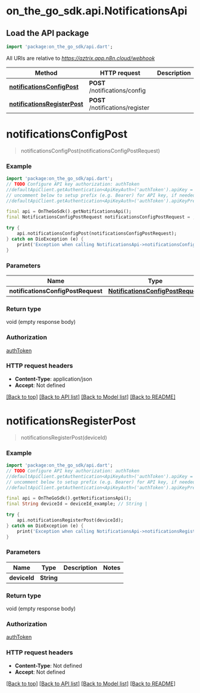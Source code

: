 # on_the_go_sdk.api.NotificationsApi

## Load the API package
```dart
import 'package:on_the_go_sdk/api.dart';
```

All URIs are relative to *https://aztrix.app.n8n.cloud/webhook*

Method | HTTP request | Description
------------- | ------------- | -------------
[**notificationsConfigPost**](NotificationsApi.md#notificationsconfigpost) | **POST** /notifications/config | 
[**notificationsRegisterPost**](NotificationsApi.md#notificationsregisterpost) | **POST** /notifications/register | 


# **notificationsConfigPost**
> notificationsConfigPost(notificationsConfigPostRequest)



### Example
```dart
import 'package:on_the_go_sdk/api.dart';
// TODO Configure API key authorization: authToken
//defaultApiClient.getAuthentication<ApiKeyAuth>('authToken').apiKey = 'YOUR_API_KEY';
// uncomment below to setup prefix (e.g. Bearer) for API key, if needed
//defaultApiClient.getAuthentication<ApiKeyAuth>('authToken').apiKeyPrefix = 'Bearer';

final api = OnTheGoSdk().getNotificationsApi();
final NotificationsConfigPostRequest notificationsConfigPostRequest = ; // NotificationsConfigPostRequest | 

try {
    api.notificationsConfigPost(notificationsConfigPostRequest);
} catch on DioException (e) {
    print('Exception when calling NotificationsApi->notificationsConfigPost: $e\n');
}
```

### Parameters

Name | Type | Description  | Notes
------------- | ------------- | ------------- | -------------
 **notificationsConfigPostRequest** | [**NotificationsConfigPostRequest**](NotificationsConfigPostRequest.md)|  | 

### Return type

void (empty response body)

### Authorization

[authToken](../README.md#authToken)

### HTTP request headers

 - **Content-Type**: application/json
 - **Accept**: Not defined

[[Back to top]](#) [[Back to API list]](../README.md#documentation-for-api-endpoints) [[Back to Model list]](../README.md#documentation-for-models) [[Back to README]](../README.md)

# **notificationsRegisterPost**
> notificationsRegisterPost(deviceId)



### Example
```dart
import 'package:on_the_go_sdk/api.dart';
// TODO Configure API key authorization: authToken
//defaultApiClient.getAuthentication<ApiKeyAuth>('authToken').apiKey = 'YOUR_API_KEY';
// uncomment below to setup prefix (e.g. Bearer) for API key, if needed
//defaultApiClient.getAuthentication<ApiKeyAuth>('authToken').apiKeyPrefix = 'Bearer';

final api = OnTheGoSdk().getNotificationsApi();
final String deviceId = deviceId_example; // String | 

try {
    api.notificationsRegisterPost(deviceId);
} catch on DioException (e) {
    print('Exception when calling NotificationsApi->notificationsRegisterPost: $e\n');
}
```

### Parameters

Name | Type | Description  | Notes
------------- | ------------- | ------------- | -------------
 **deviceId** | **String**|  | 

### Return type

void (empty response body)

### Authorization

[authToken](../README.md#authToken)

### HTTP request headers

 - **Content-Type**: Not defined
 - **Accept**: Not defined

[[Back to top]](#) [[Back to API list]](../README.md#documentation-for-api-endpoints) [[Back to Model list]](../README.md#documentation-for-models) [[Back to README]](../README.md)

